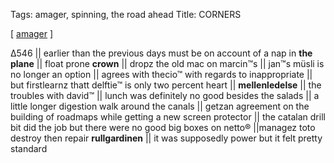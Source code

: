 Tags: amager, spinning, the road ahead 
Title: CORNERS
  
[ [amager](https://maps.app.goo.gl/AJURXg1g446QmmEW6) ]

Δ546 ||
earlier than the previous days must be on account of a nap in **the plane** ||
float prone **crown** ||
dropz the old mac on marcin™s ||
jan™s müsli is no longer an option  ||
agrees with thecio™ with regards to inappropriate ||
but firstlearnz thatt delftie™ is only two percent heart ||
**mellenledelse** ||
the troubles with david™ ||
lunch was definitely no good besides the salads ||
a little longer digestion walk around the canals ||
getzan agreement on the building of roadmaps while getting a new screen protector ||
the catalan drill bit did the job but there were no good big boxes on netto® ||managez toto destroy then repair **rullgardinen**  ||
it was supposedly power but it felt pretty standard  